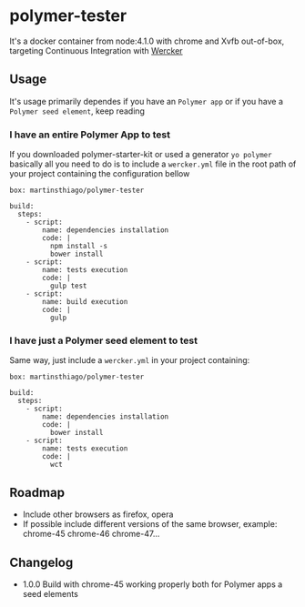 # polymer-tester
It's a docker container from node:4.1.0 with chrome and Xvfb out-of-box, targeting Continuous Integration with [Wercker](http://wercker.com/)

## Usage
It's usage primarily dependes if you have an `Polymer app` or if you have a `Polymer seed element`, keep reading

### I have an entire Polymer App to test
If you downloaded polymer-starter-kit or used a generator `yo polymer` basically all you need to do is to include a `wercker.yml` file in the root path of your project containing the configuration bellow

```lang
box: martinsthiago/polymer-tester

build:
  steps:
    - script:
        name: dependencies installation
        code: |
          npm install -s
          bower install
    - script:
        name: tests execution
        code: |
          gulp test
    - script:
        name: build execution
        code: |
          gulp
```

### I have just a Polymer seed element to test
Same way, just include a `wercker.yml` in your project containing:
```
box: martinsthiago/polymer-tester

build:
  steps:
    - script:
        name: dependencies installation
        code: |
          bower install
    - script:
        name: tests execution
        code: |
          wct
```

## Roadmap
- Include other browsers as firefox, opera
- If possible include different versions of the same browser, example: chrome-45 chrome-46 chrome-47...

## Changelog
- 1.0.0 Build with chrome-45 working properly both for Polymer apps a seed elements

